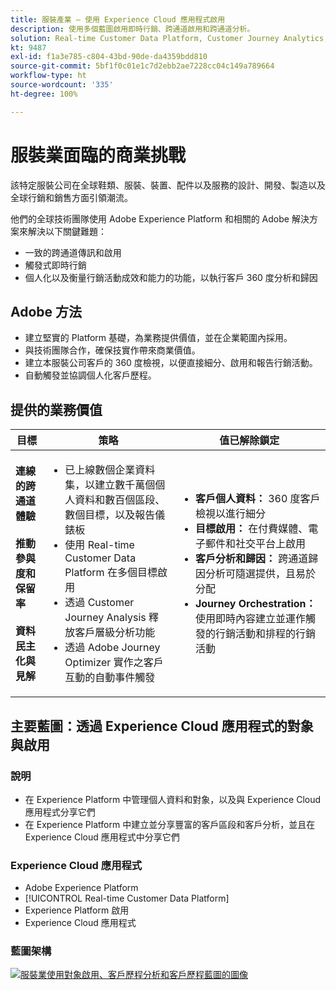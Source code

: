 ```yaml
---
title: 服裝產業 — 使用 Experience Cloud 應用程式啟用
description: 使用多個藍圖啟用即時行銷、跨通道啟用和跨通道分析。
solution: Real-time Customer Data Platform, Customer Journey Analytics, Journey Orchestration
kt: 9487
exl-id: f1a3e785-c804-43bd-90de-da4359bdd810
source-git-commit: 5bf1f0c01e1c7d2ebb2ae7228cc04c149a789664
workflow-type: ht
source-wordcount: '335'
ht-degree: 100%

---
```


# 服裝業面臨的商業挑戰

該特定服裝公司在全球鞋類、服裝、裝置、配件以及服務的設計、開發、製造以及全球行銷和銷售方面引領潮流。

他們的全球技術團隊使用 Adobe Experience Platform 和相關的 Adobe 解決方案來解決以下關鍵難題：

* 一致的跨通道傳訊和啟用
* 觸發式即時行銷
* 個人化以及衡量行銷活動成效和能力的功能，以執行客戶 360 度分析和歸因

## Adobe 方法

* 建立堅實的 Platform 基礎，為業務提供價值，並在企業範圍內採用。
* 與技術團隊合作，確保技實作帶來商業價值。
* 建立本服裝公司客戶的 360 度檢視，以便直接細分、啟用和報告行銷活動。
* 自動觸發並協調個人化客戶歷程。

## 提供的業務價值

| 目標 | 策略 | 值已解除鎖定 |
|---|---|---|
| **連線的跨通道體驗&#x200B;**<br></br>**推動參與度和保留率&#x200B;**<br></br>**資料民主化與見解**</ul> | <ul><li>已上線數個企業資料集，以建立數千萬個個人資料和數百個區段、數個目標，以及報告儀錶板</li><li>使用 Real-time Customer Data Platform 在多個目標啟用</li><li>透過 Customer Journey Analysis 釋放客戶層級分析功能</li><li>透過 Adobe Journey Optimizer 實作之客戶互動的自動事件觸發</li></ul> | <ul><li><strong>客戶個人資料： </strong>360 度客戶檢視以進行細分</li><li><strong>目標啟用： </strong>在付費媒體、電子郵件和社交平台上啟用</li><li><strong>客戶分析和歸因： </strong>跨通道歸因分析可隨選提供，且易於分配<li><strong>Journey Orchestration：</strong>使用即時內容建立並運作觸發的行銷活動和排程的行銷活動</li></ul> |

## 主要藍圖：透過 Experience Cloud 應用程式的對象與啟用

### 說明

<ul><li>在 Experience Platform 中管理個人資料和對象，以及與 Experience Cloud 應用程式分享它們</li><li>在 Experience Platform 中建立並分享豐富的客戶區段和客戶分析，並且在 Experience Cloud 應用程式中分享它們</li></ul>

### Experience Cloud 應用程式

<ul><li>Adobe Experience Platform</li><li>[!UICONTROL Real-time Customer Data Platform]</li><li>Experience Platform 啟用</li><li>Experience Cloud 應用程式</li></ul>

### 藍圖架構

<a href="https://experienceleague.adobe.com/docs/blueprints-learn/architecture/audience-activation/platform-and-applications.html?lang=zh-Hant"><img alt="服裝業使用對象啟用、客戶歷程分析和客戶歷程藍圖的圖像" src="https://experienceleague.adobe.com/docs/blueprints-learn/assets/aep+apps.svg?lang=en" class="modal-image"/></a>
